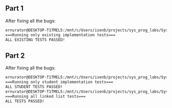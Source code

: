 ## Part 1

After fixing all the bugs:
```bash
ernurator@DESKTOP-T1TMEL5:/mnt/c/Users/isenb/projects/sys_prog_labs/Sys-Prog-Labs/lab2$ ./linked_list existing
===Running only existing implementation tests===
ALL EXISTING TESTS PASSED!
```

## Part 2

After fixing all the bugs:
```bash
ernurator@DESKTOP-T1TMEL5:/mnt/c/Users/isenb/projects/sys_prog_labs/Sys-Prog-Labs/lab2$ ./linked_list student
===Running only student implementation tests===
ALL STUDENT TESTS PASSED!
ernurator@DESKTOP-T1TMEL5:/mnt/c/Users/isenb/projects/sys_prog_labs/Sys-Prog-Labs/lab2$ ./linked_list all
===Running all linked list tests===
ALL TESTS PASSED!
```
